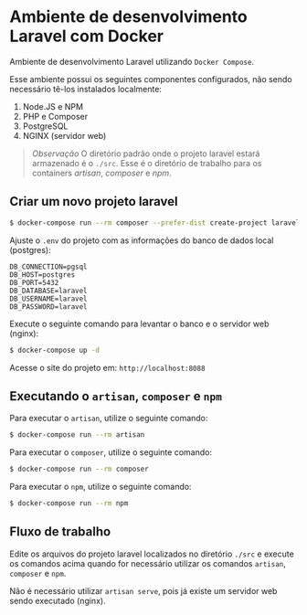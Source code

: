 # Ambiente de desenvolvimento Laravel com Docker

Ambiente de desenvolvimento Laravel utilizando `Docker Compose`.

Esse ambiente possui os seguintes componentes configurados, não sendo necessário tê-los instalados localmente:

1. Node.JS e NPM
2. PHP e Composer
3. PostgreSQL
4. NGINX (servidor web)


> *Observação* O diretório padrão onde o projeto laravel estará armazenado é o `./src`. Esse é o diretório de trabalho para os containers _artisan_, _composer_ e _npm_.


## Criar um novo projeto laravel

```bash
$ docker-compose run --rm composer --prefer-dist create-project laravel/laravel .
```

Ajuste o `.env` do projeto com as informações do banco de dados local (postgres):

```
DB_CONNECTION=pgsql
DB_HOST=postgres
DB_PORT=5432
DB_DATABASE=laravel
DB_USERNAME=laravel
DB_PASSWORD=laravel
```

Execute o seguinte comando para levantar o banco e o servidor web (nginx): 

```bash
$ docker-compose up -d
```

Acesse o site do projeto em: `http://localhost:8088`

## Executando o `artisan`, `composer` e `npm`

Para executar o `artisan`, utilize o seguinte comando:

```bash
$ docker-compose run --rm artisan
```

Para executar o `composer`, utilize o seguinte comando: 

```bash
$ docker-compose run --rm composer
```

Para executar o `npm`, utilize o seguinte comando: 

```bash
$ docker-compose run --rm npm
```

## Fluxo de trabalho

Edite os arquivos do projeto laravel localizados no diretório 
`./src` e execute os comandos acima quando for necessário utilizar
os comandos `artisan`, `composer` e `npm`.

Não é necessário utilizar `artisan serve`, pois já existe um
servidor web sendo executado (nginx).